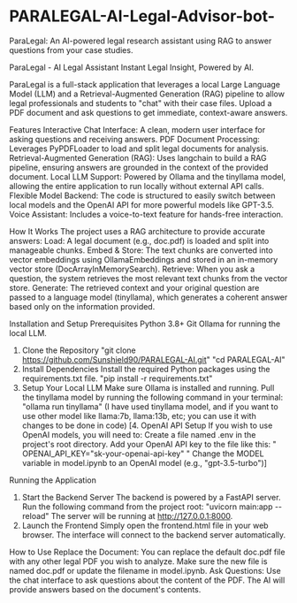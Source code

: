 # PARALEGAL-AI-Legal-Advisor-bot-
ParaLegal: An AI-powered legal research assistant using RAG to answer questions from your case studies.

ParaLegal - AI Legal Assistant
Instant Legal Insight, Powered by AI.

ParaLegal is a full-stack application that leverages a local Large Language Model (LLM) and a Retrieval-Augmented Generation (RAG) pipeline to allow legal professionals and students to "chat" with their case files. Upload a PDF document and ask questions to get immediate, context-aware answers.

Features
Interactive Chat Interface: A clean, modern user interface for asking questions and receiving answers.
PDF Document Processing: Leverages PyPDFLoader to load and split legal documents for analysis.
Retrieval-Augmented Generation (RAG): Uses langchain to build a RAG pipeline, ensuring answers are grounded in the context of the provided document.
Local LLM Support: Powered by Ollama and the tinyllama model, allowing the entire application to run locally without external API calls.
Flexible Model Backend: The code is structured to easily switch between local models and the OpenAI API for more powerful models like GPT-3.5.
Voice Assistant: Includes a voice-to-text feature for hands-free interaction.

How It Works
The project uses a RAG architecture to provide accurate answers:
Load: A legal document (e.g., doc.pdf) is loaded and split into manageable chunks.
Embed & Store: The text chunks are converted into vector embeddings using OllamaEmbeddings and stored in an in-memory vector store (DocArrayInMemorySearch).
Retrieve: When you ask a question, the system retrieves the most relevant text chunks from the vector store.
Generate: The retrieved context and your original question are passed to a language model (tinyllama), which generates a coherent answer based only on the information provided.

Installation and Setup
Prerequisites
Python 3.8+
Git
Ollama for running the local LLM.
1. Clone the Repository
"git clone https://github.com/Sunshield90/PARALEGAL-AI.git"
"cd PARALEGAL-AI"
2. Install Dependencies
Install the required Python packages using the requirements.txt file.
"pip install -r requirements.txt"
3. Setup Your Local LLM
Make sure Ollama is installed and running.
Pull the tinyllama model by running the following command in your terminal:
"ollama run tinyllama"  (I have used tinyllama model, and if you want to use other model like llama:7b, llama:13b, etc; you can use it with changes to be done in code)
[4. OpenAI API Setup
If you wish to use OpenAI models, you will need to:
Create a file named .env in the project's root directory.
Add your OpenAI API key to the file like this:
" OPENAI_API_KEY="sk-your-openai-api-key" "
Change the MODEL variable in model.ipynb to an OpenAI model (e.g., "gpt-3.5-turbo")]

Running the Application
1. Start the Backend Server
The backend is powered by a FastAPI server. Run the following command from the project root:
"uvicorn main:app --reload"
The server will be running at http://127.0.0.1:8000.
2. Launch the Frontend
Simply open the frontend.html file in your web browser. The interface will connect to the backend server automatically.

How to Use
Replace the Document: You can replace the default doc.pdf file with any other legal PDF you wish to analyze. Make sure the new file is named doc.pdf or update the filename in model.ipynb.
Ask Questions: Use the chat interface to ask questions about the content of the PDF. The AI will provide answers based on the document's contents.
